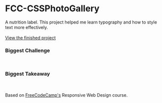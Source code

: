 <h1>FCC-CSSPhotoGallery</h1>
A nutrition label. This project helped me learn typography and how to style text more effectively.
<br>
<br>
<a href="https://zacharyjpeter.github.io/FCC-NutritionLabel">View the finished project</a>
<br>
<h3>Biggest Challenge</h3>
<br>
<h3>Biggest Takeaway</h3>
<br>
<br>
Based on <a href="https://www.freecodecamp.org">FreeCodeCamp's</a> Responsive Web Design course.